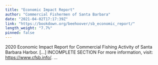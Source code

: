 ```yaml
---
title: "Economic Impact Report"
author: "Commercial Fishermen of Santa Barbara"
date: "2021-04-02T17:17:39Z"
link: "https://bookdown.org/beehoover/sb_economic_report/"
length_weight: "7.7%"
pinned: false
---
```


2020 Economic Impact Report for Commercial Fishing Activity of Santa Barbara Harbor. [...] INCOMPLETE SECTION For more information, visit: https://www.cfsb.info/. ...
